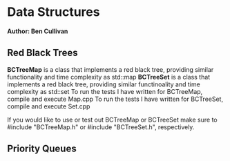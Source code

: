 # Data Structures
**Author: Ben Cullivan**

## Red Black Trees
**BCTreeMap** is a class that implements a red black tree, providing similar functionality and time complexity as std::map
**BCTreeSet** is a class that implements a red black tree, providing similar functinoality and time complexity as std::set
To run the tests I have written for BCTreeMap, compile and execute Map.cpp
To run the tests I have written for BCTreeSet, compile and execute Set.cpp

If you would like to use or test out BCTreeMap or BCTreeSet make sure to #include "BCTreeMap.h" or #include "BCTreeSet.h", respectively.

## Priority Queues

